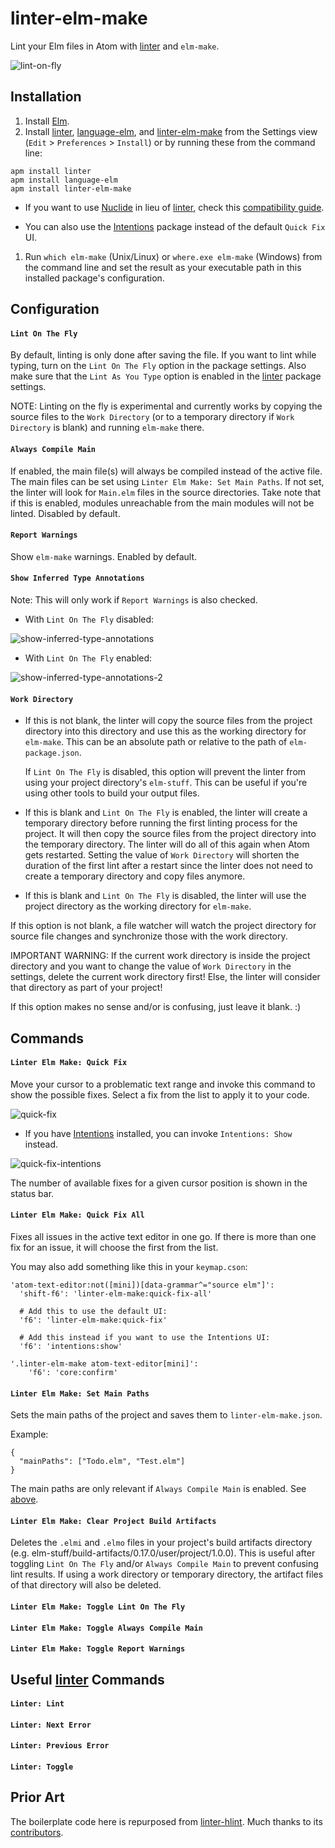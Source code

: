 # linter-elm-make

Lint your Elm files in Atom with [linter](https://atom.io/packages/linter) and `elm-make`.

![lint-on-fly](https://github.com/mybuddymichael/linter-elm-make/blob/master/images/lint-on-fly.gif?raw=true)

## Installation

1. Install [Elm](http://elm-lang.org/install).
1. Install [linter](https://atom.io/packages/linter), [language-elm](https://atom.io/packages/language-elm), and [linter-elm-make](https://atom.io/packages/linter-elm-make) from the Settings view (`Edit` > `Preferences` > `Install`) or by running these from the command line:

  ```
  apm install linter
  apm install language-elm
  apm install linter-elm-make
  ```

  * If you want to use [Nuclide](https://atom.io/packages/nuclide) in lieu of [linter](https://atom.io/packages/linter), check this [compatibility guide](https://nuclide.io/docs/advanced-topics/linter-package-compatibility).

  * You can also use the [Intentions](https://atom.io/packages/intentions) package instead of the default `Quick Fix` UI.

1. Run `which elm-make` (Unix/Linux) or `where.exe elm-make` (Windows) from the command line and set the result as your executable path in this installed package's configuration.

## Configuration

#### `Lint On The Fly`
By default, linting is only done after saving the file.  If you want to lint while typing, turn on the `Lint On The Fly` option in the package settings.  Also make sure that the `Lint As You Type` option is enabled in the [linter](https://atom.io/packages/linter) package settings.

NOTE: Linting on the fly is experimental and currently works by copying the source files to the `Work Directory` (or to a temporary directory if `Work Directory` is blank) and running `elm-make` there.

#### `Always Compile Main`
If enabled, the main file(s) will always be compiled instead of the active file.  The main files can be set using `Linter Elm Make: Set Main Paths`.  If not set, the linter will look for `Main.elm` files in the source directories.  Take note that if this is enabled, modules unreachable from the main modules will not be linted.  Disabled by default.

#### `Report Warnings`
Show `elm-make` warnings.  Enabled by default.

#### `Show Inferred Type Annotations`
Note: This will only work if `Report Warnings` is also checked.

  * With `Lint On The Fly` disabled:

  ![show-inferred-type-annotations](https://github.com/mybuddymichael/linter-elm-make/blob/master/images/show-inferred-type-annotations.gif?raw=true)

  * With `Lint On The Fly` enabled:

  ![show-inferred-type-annotations-2](https://github.com/mybuddymichael/linter-elm-make/blob/master/images/show-inferred-type-annotations-2.gif?raw=true)

#### `Work Directory`
- If this is not blank, the linter will copy the source files from the project directory into this directory and use this as the working directory for `elm-make`.  This can be an absolute path or relative to the path of `elm-package.json`.

  If `Lint On The Fly` is disabled, this option will prevent the linter from using your project directory's `elm-stuff`.  This can be useful if you're using other tools to build your output files.

- If this is blank and `Lint On The Fly` is enabled, the linter will create a temporary directory before running the first linting process for the project.  It will then copy the source files from the project directory into the temporary directory.  The linter will do all of this again when Atom gets restarted.  Setting the value of `Work Directory` will shorten the duration of the first lint after a restart since the linter does not need to create a temporary directory and copy files anymore.

- If this is blank and `Lint On The Fly` is disabled, the linter will use the project directory as the working directory for `elm-make`.

If this option is not blank, a file watcher will watch the project directory for source file changes and synchronize those with the work directory.

IMPORTANT WARNING: If the current work directory is inside the project directory and you want to change the value of `Work Directory` in the settings, delete the current work directory first!  Else, the linter will consider that directory as part of your project!

If this option makes no sense and/or is confusing, just leave it blank. :)

## Commands

#### `Linter Elm Make: Quick Fix`
Move your cursor to a problematic text range and invoke this command to show the possible fixes. Select a fix from the list to apply it to your code.

![quick-fix](https://github.com/mybuddymichael/linter-elm-make/blob/master/images/quick-fix.png?raw=true)

  * If you have [Intentions](https://atom.io/packages/intentions) installed, you can invoke `Intentions: Show` instead.

  ![quick-fix-intentions](https://github.com/mybuddymichael/linter-elm-make/blob/master/images/quick-fix-intentions.gif?raw=true)

The number of available fixes for a given cursor position is shown in the status bar.

#### `Linter Elm Make: Quick Fix All`
Fixes all issues in the active text editor in one go. If there is more than one fix for an issue, it will choose the first from the list.

You may also add something like this in your `keymap.cson`:

```
'atom-text-editor:not([mini])[data-grammar^="source elm"]':
  'shift-f6': 'linter-elm-make:quick-fix-all'

  # Add this to use the default UI:
  'f6': 'linter-elm-make:quick-fix'

  # Add this instead if you want to use the Intentions UI:
  'f6': 'intentions:show'

'.linter-elm-make atom-text-editor[mini]':
    'f6': 'core:confirm'
```

#### `Linter Elm Make: Set Main Paths`
Sets the main paths of the project and saves them to `linter-elm-make.json`.

Example:
```
{
  "mainPaths": ["Todo.elm", "Test.elm"]
}
```
The main paths are only relevant if `Always Compile Main` is enabled.  See [above](#always-compile-main).

#### `Linter Elm Make: Clear Project Build Artifacts`
Deletes the `.elmi` and `.elmo` files in your project's build artifacts directory (e.g. elm-stuff/build-artifacts/0.17.0/user/project/1.0.0).  This is useful after toggling `Lint On The Fly` and/or `Always Compile Main` to prevent confusing lint results.  If using a work directory or temporary directory, the artifact files of that directory will also be deleted.

#### `Linter Elm Make: Toggle Lint On The Fly`

#### `Linter Elm Make: Toggle Always Compile Main`

#### `Linter Elm Make: Toggle Report Warnings`

## Useful [linter](https://atom.io/packages/linter) Commands

#### `Linter: Lint`

#### `Linter: Next Error`

#### `Linter: Previous Error`

#### `Linter: Toggle`

## Prior Art

The boilerplate code here is repurposed from [linter-hlint](https://github.com/AtomLinter/linter-hlint). Much thanks to its [contributors](https://github.com/AtomLinter/linter-hlint/graphs/contributors).

